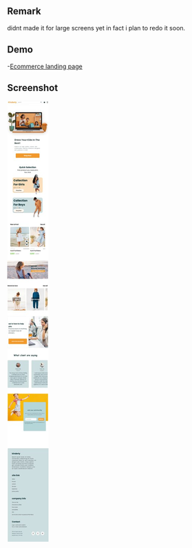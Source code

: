 ## Remark 

didnt made it for large screens yet in fact i plan to redo it soon.

## Demo 

-[Ecommerce landing page](https://himihiba.github.io/E-commerce-site/)

## Screenshot

![](./1.jpg)